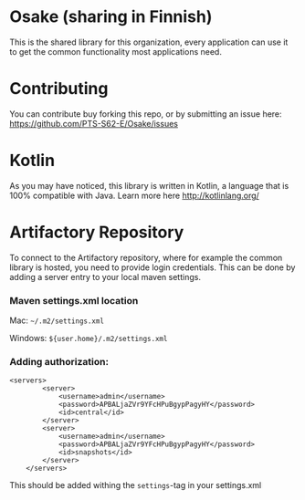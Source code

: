 # Osake (sharing in Finnish)

This is the shared library for this organization, every application can use it to get the common functionality most applications need.

# Contributing
You can contribute buy forking this repo, or by submitting an issue here: https://github.com/PTS-S62-E/Osake/issues

# Kotlin
As you may have noticed, this library is written in Kotlin, a language that is 100% compatible with Java.
Learn more here http://kotlinlang.org/

# Artifactory Repository
To connect to the Artifactory repository, where for example the common library is hosted, you need to provide login credentials.
This can be done by adding a server entry to your local maven settings.

### Maven settings.xml location
Mac: ```~/.m2/settings.xml```

Windows: ```${user.home}/.m2/settings.xml```


### Adding authorization:
``` 
<servers>
        <server>
            <username>admin</username>
            <password>APBALjaZVr9YFcHPuBgypPagyHY</password>
            <id>central</id>
        </server>
        <server>
            <username>admin</username>
            <password>APBALjaZVr9YFcHPuBgypPagyHY</password>
            <id>snapshots</id>
        </server>
    </servers>
```
This should be added withing the ```settings```-tag in your settings.xml
